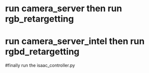 # run camera_server then run rgb_retargetting

# run camera_server_intel then run rgbd_retargetting

#finally run the isaac_controller.py 
